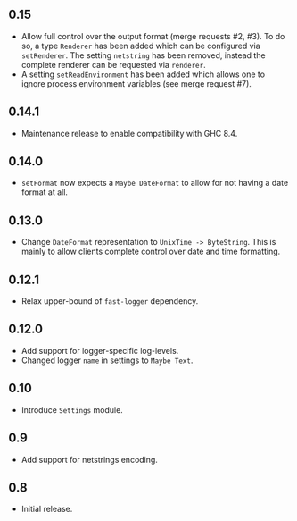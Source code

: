0.15
-----------------------------------------------------------------------------
- Allow full control over the output format (merge requests #2, #3). To do
so, a type `Renderer` has been added which can be configured via
`setRenderer`.  The setting `netstring` has been removed, instead the
complete renderer can be requested via `renderer`.
- A setting `setReadEnvironment` has been added which allows one to ignore
process environment variables (see merge request #7).

0.14.1
-----------------------------------------------------------------------------
- Maintenance release to enable compatibility with GHC 8.4.

0.14.0
-----------------------------------------------------------------------------
- `setFormat` now expects a `Maybe DateFormat` to allow for not having a date
  format at all.

0.13.0
-----------------------------------------------------------------------------
- Change `DateFormat` representation to `UnixTime -> ByteString`. This
  is mainly to allow clients complete control over date and time formatting.

0.12.1
-----------------------------------------------------------------------------
- Relax upper-bound of `fast-logger` dependency.

0.12.0
-----------------------------------------------------------------------------
- Add support for logger-specific log-levels.
- Changed logger `name` in settings to `Maybe Text`.

0.10
-----------------------------------------------------------------------------
- Introduce `Settings` module.

0.9
-----------------------------------------------------------------------------
- Add support for netstrings encoding.

0.8
-----------------------------------------------------------------------------
- Initial release.
